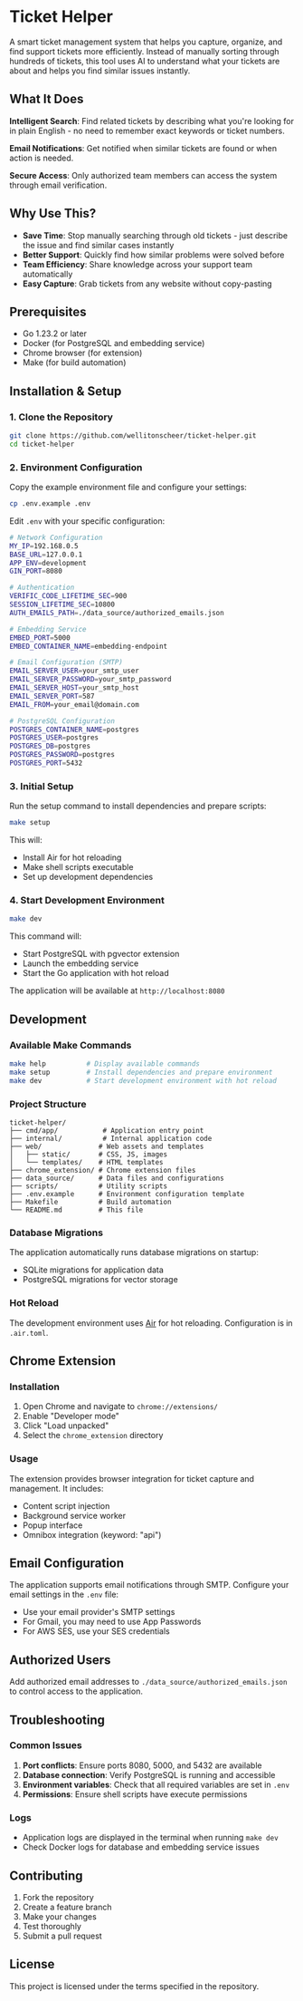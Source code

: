 # Ticket Helper

A smart ticket management system that helps you capture, organize, and find support tickets more efficiently. Instead of manually sorting through hundreds of tickets, this tool uses AI to understand what your tickets are about and helps you find similar issues instantly.

## What It Does

**Intelligent Search**: Find related tickets by describing what you're looking for in plain English - no need to remember exact keywords or ticket numbers.

**Email Notifications**: Get notified when similar tickets are found or when action is needed.

**Secure Access**: Only authorized team members can access the system through email verification.

## Why Use This?

- **Save Time**: Stop manually searching through old tickets - just describe the issue and find similar cases instantly
- **Better Support**: Quickly find how similar problems were solved before
- **Team Efficiency**: Share knowledge across your support team automatically
- **Easy Capture**: Grab tickets from any website without copy-pasting

## Prerequisites

- Go 1.23.2 or later
- Docker (for PostgreSQL and embedding service)
- Chrome browser (for extension)
- Make (for build automation)

## Installation & Setup

### 1. Clone the Repository

```bash
git clone https://github.com/wellitonscheer/ticket-helper.git
cd ticket-helper
```

### 2. Environment Configuration

Copy the example environment file and configure your settings:

```bash
cp .env.example .env
```

Edit `.env` with your specific configuration:

```bash
# Network Configuration
MY_IP=192.168.0.5
BASE_URL=127.0.0.1
APP_ENV=development
GIN_PORT=8080

# Authentication
VERIFIC_CODE_LIFETIME_SEC=900
SESSION_LIFETIME_SEC=10800
AUTH_EMAILS_PATH=./data_source/authorized_emails.json

# Embedding Service
EMBED_PORT=5000
EMBED_CONTAINER_NAME=embedding-endpoint

# Email Configuration (SMTP)
EMAIL_SERVER_USER=your_smtp_user
EMAIL_SERVER_PASSWORD=your_smtp_password
EMAIL_SERVER_HOST=your_smtp_host
EMAIL_SERVER_PORT=587
EMAIL_FROM=your_email@domain.com

# PostgreSQL Configuration
POSTGRES_CONTAINER_NAME=postgres
POSTGRES_USER=postgres
POSTGRES_DB=postgres
POSTGRES_PASSWORD=postgres
POSTGRES_PORT=5432
```

### 3. Initial Setup

Run the setup command to install dependencies and prepare scripts:

```bash
make setup
```

This will:
- Install Air for hot reloading
- Make shell scripts executable
- Set up development dependencies

### 4. Start Development Environment

```bash
make dev
```

This command will:
- Start PostgreSQL with pgvector extension
- Launch the embedding service
- Start the Go application with hot reload

The application will be available at `http://localhost:8080`

## Development

### Available Make Commands

```bash
make help          # Display available commands
make setup         # Install dependencies and prepare environment
make dev           # Start development environment with hot reload
```

### Project Structure

```
ticket-helper/
├── cmd/app/           # Application entry point
├── internal/          # Internal application code
├── web/              # Web assets and templates
│   ├── static/       # CSS, JS, images
│   └── templates/    # HTML templates
├── chrome_extension/ # Chrome extension files
├── data_source/      # Data files and configurations
├── scripts/          # Utility scripts
├── .env.example      # Environment configuration template
├── Makefile          # Build automation
└── README.md         # This file
```

### Database Migrations

The application automatically runs database migrations on startup:
- SQLite migrations for application data
- PostgreSQL migrations for vector storage

### Hot Reload

The development environment uses [Air](https://github.com/air-verse/air) for hot reloading. Configuration is in `.air.toml`.

## Chrome Extension

### Installation

1. Open Chrome and navigate to `chrome://extensions/`
2. Enable "Developer mode"
3. Click "Load unpacked"
4. Select the `chrome_extension` directory

### Usage

The extension provides browser integration for ticket capture and management. It includes:
- Content script injection
- Background service worker
- Popup interface
- Omnibox integration (keyword: "api")

## Email Configuration

The application supports email notifications through SMTP. Configure your email settings in the `.env` file:

- Use your email provider's SMTP settings
- For Gmail, you may need to use App Passwords
- For AWS SES, use your SES credentials

## Authorized Users

Add authorized email addresses to `./data_source/authorized_emails.json` to control access to the application.

## Troubleshooting

### Common Issues

1. **Port conflicts**: Ensure ports 8080, 5000, and 5432 are available
2. **Database connection**: Verify PostgreSQL is running and accessible
3. **Environment variables**: Check that all required variables are set in `.env`
4. **Permissions**: Ensure shell scripts have execute permissions

### Logs

- Application logs are displayed in the terminal when running `make dev`
- Check Docker logs for database and embedding service issues

## Contributing

1. Fork the repository
2. Create a feature branch
3. Make your changes
4. Test thoroughly
5. Submit a pull request

## License

This project is licensed under the terms specified in the repository.

